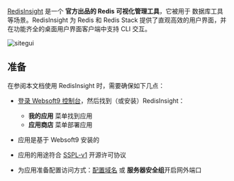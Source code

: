 [RedisInsight](https://redis.io/) 是一个 **官方出品的 Redis 可视化管理工具**，它被用于 数据库工具  等场景。RedisInsight 为 Redis 和 Redis Stack 提供了直观高效的用户界面，并在功能齐全的桌面用户界面客户端中支持 CLI 交互。


![sitegui](https://libs.websoft9.com/Websoft9/DocsPicture/zh/redis/redisinsight-dashboard-illustration-2.svg)


## 准备

在参阅本文档使用 RedisInsight 时，需要确保如下几点：

- [登录 Websoft9 控制台](./login-console)，然后找到（或安装）RedisInsight：
  - **我的应用** 菜单找到应用 
  - **应用商店** 菜单部署应用

- 应用是基于 Websoft9 安装的


- 应用的用途符合 [SSPL-v1](https://www.mongodb.com/licensing/server-side-public-license) 开源许可协议


- 为应用准备配置访问方式：[配置域名](./domain-set) 或 **服务器安全组**开启网外端口